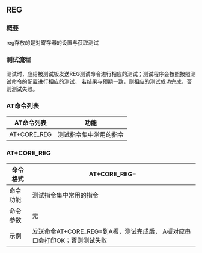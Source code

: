 ## REG
### 概要
reg存放的是对寄存器的设置与获取测试

### 测试流程
测试时，应给被测试板发送REG测试命令进行相应的测试；测试程序会按照按照测试命令的配置进行相应的测试， 若结果与预期一致，则相应的测试成功完成，否则测试失败。

### AT命令列表
| AT命令列表    | 功能                                                |
| ------------- | --------------------------------------------------- |
| AT+CORE_REG   | 测试指令集中常用的指令                               |

### AT+CORE_REG
| 命令格式 | AT+CORE_REG=      |
| -------- | ------------------------------------------------------------ |
| 命令功能 | 测试指令集中常用的指令                                        |
| 命令参数 | 无 |
| 示例     | 发送命令AT+CORE_REG=到A板，测试完成后， A板对应串口会打印OK；否则测试失败 |